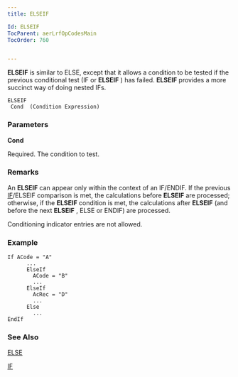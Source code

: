 ```yaml
---
title: ELSEIF

Id: ELSEIF
TocParent: aerLrfOpCodesMain
TocOrder: 760


---
```


**ELSEIF** is similar to ELSE, except that it allows a condition to be tested if the previous conditional test (IF or **ELSEIF** ) has failed. **ELSEIF** provides a more succinct way of doing nested IFs. 

```
ELSEIF 
 Cond  (Condition Expression)
```

### Parameters

**Cond** 

Required. The condition to test.


### Remarks
An **ELSEIF** can appear only within the context of an IF/ENDIF. If the previous [IF](IF.html)/ELSEIF comparison is met, the calculations before **ELSEIF** are processed; otherwise, if the **ELSEIF** condition is met, the calculations after **ELSEIF** (and before the next **ELSEIF** , ELSE or ENDIF) are processed. 

Conditioning indicator entries are not allowed.

### Example

```
If ACode = "A"
      ...
      ElseIf
        ACode = "B"
        ...
      ElseIf 
        AcRec = "D"
        ...
      Else
        ...
EndIf 
```

### See Also
[ELSE](ELSE.html)

[IF](IF.html) 

